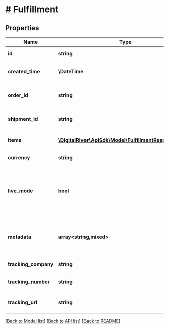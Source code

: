 # # Fulfillment

## Properties

Name | Type | Description | Notes
------------ | ------------- | ------------- | -------------
**id** | **string** | The unique identifier of the Fulfillment. | [optional] [readonly]
**created_time** | **\DateTime** | The time when the Fulfillment was created. | [optional] [readonly]
**order_id** | **string** | The unique identifier of the Order associated with this Fulfillment. | [optional] [readonly]
**shipment_id** | **string** | The unique identifier associated to the shipment | [optional]
**items** | [**\DigitalRiver\ApiSdk\Model\FulfillmentResponseItem[]**](FulfillmentResponseItem.md) | An array of line items fulfilled and/or cancelled. | [optional]
**currency** | **string** | A three-letter ISO currency code. | [optional]
**live_mode** | **bool** | Has the value &lt;code&gt;true&lt;/code&gt; if the object exists in live mode or the value &lt;code&gt;false&lt;/code&gt; if the object exists in test mode. | [optional]
**metadata** | **array<string,mixed>** | Key-value pairs used to store additional data. Value can be string, boolean or integer types. | [optional]
**tracking_company** | **string** | The name of the tracking company. | [optional]
**tracking_number** | **string** | A tracking number provided by the shipping company. | [optional]
**tracking_url** | **string** | The URL of the tracking page for the Fulfillment. | [optional]

[[Back to Model list]](../../README.md#models) [[Back to API list]](../../README.md#endpoints) [[Back to README]](../../README.md)
